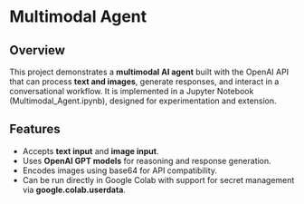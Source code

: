 # Multimodal Agent
## Overview
This project demonstrates a **multimodal AI agent** built with the OpenAI API that can process **text and images**, generate responses, and interact in a conversational workflow. It is implemented in a Jupyter Notebook (Multimodal_Agent.ipynb), designed for experimentation and extension.
## Features
* Accepts **text input** and **image input**.
* Uses **OpenAI GPT models** for reasoning and response generation.
* Encodes images using base64 for API compatibility.
* Can be run directly in Google Colab with support for secret management via **google.colab.userdata**.

